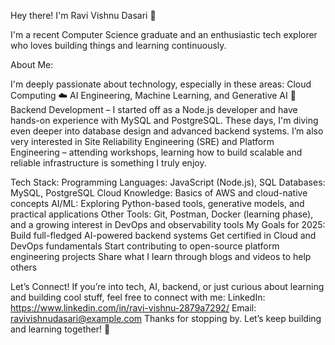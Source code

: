 Hey there! I'm Ravi Vishnu Dasari 👋

I'm a recent Computer Science graduate and an enthusiastic tech explorer who loves building things and learning continuously.

About Me:

I'm deeply passionate about technology, especially in these areas:
Cloud Computing ☁️
AI Engineering, Machine Learning, and Generative AI 🤖
Backend Development – I started off as a Node.js developer and have hands-on experience with MySQL and PostgreSQL. These days, I'm diving even deeper into database design and advanced backend systems.
I’m also very interested in Site Reliability Engineering (SRE) and Platform Engineering – attending workshops, learning how to build scalable and reliable infrastructure is something I truly enjoy.

Tech Stack:
Programming Languages: JavaScript (Node.js), SQL
Databases: MySQL, PostgreSQL
Cloud Knowledge: Basics of AWS and cloud-native concepts
AI/ML: Exploring Python-based tools, generative models, and practical applications
Other Tools: Git, Postman, Docker (learning phase), and a growing interest in DevOps and observability tools
My Goals for 2025:
Build full-fledged AI-powered backend systems
Get certified in Cloud and DevOps fundamentals
Start contributing to open-source platform engineering projects
Share what I learn through blogs and videos to help others

Let’s Connect!
If you’re into tech, AI, backend, or just curious about learning and building cool stuff, feel free to connect with me:
LinkedIn: https://www.linkedin.com/in/ravi-vishnu-2879a7292/
Email: ravivishnudasari@example.com
Thanks for stopping by. Let’s keep building and learning together! 🚀
